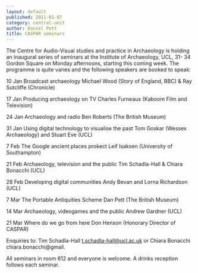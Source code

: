 ```yaml
---
layout: default
published: 2011-01-07
category: central-unit
author: Daniel Pett
title: CASPAR seminars
---
```


The Centre for Audio-Visual studies and practice in Archaeology is holding an inaugural series of seminars at the Institute of Archaeology, UCL, 31- 34 Gordon Square on Monday afternoons, starting this coming week. The programme is quite varies and the following speakers are booked to speak:

10 Jan Broadcast archaeology Michael Wood (Story of England, BBC) & Ray Sutcliffe (Chronicle)

17 Jan Producing archaeology on TV Charles Furneaux (Kaboom Film and Television)

24 Jan Archaeology and radio Ben Roberts (The British Museum)

31 Jan Using digital technology to visualise the past Tom Goskar (Wessex Archaeology) and Stuart Eve (UCL)

7 Feb The Google ancient places prokect Leif Isaksen (University of Southampton)

21 Feb Archaeology, television and the public Tim Schadla-Hall & Chiara Bonacchi (UCL)

28 Feb Developing digital communities Andy Bevan and Lorna Richardson (UCL)

7 Mar The Portable Antiquities Scheme Dan Pett (The British Museum)

14 Mar Archaeology, videogames and the public Andrew Gardner (UCL)

21 Mar Where do we go from here Don Henson (Honorary Director of CASPAR)

Enquiries to: Tim Schadla-Hall t.schadla-hall@ucl.ac.uk or Chiara Bonacchi chiara.bonacchi@gmail.

All seminars in room 612 and everyone is welcome. A drinks reception follows each seminar.

